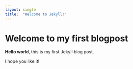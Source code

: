```yaml
---
layout: single
title:  "Welcome to Jekyll!"
---
```


# Welcome to my first blogpost

**Hello world**, this is my first Jekyll blog post.

I hope you like it!